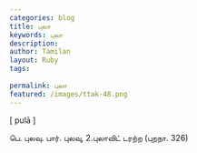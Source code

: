 ```yaml
---
categories: blog
title: புலா
keywords: புலா
description: 
author: Tamilan
layout: Ruby
tags: 
 
permalink: புலா
featured: /images/ttak-48.png
---
```

  
[ pulā ]  
  
பெ. புலவு. பார். புலவு, 2.புலாவிட் டரற்ற (புறநா. 326)